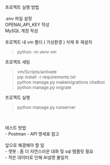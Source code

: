 프로젝트 실행 방법
<br><br>
.env 파일 설정<br>
OPENAI_API_KEY 작성<br>
MySQL 계정 작성<br>
<br>
프로젝트 내 vm 폴더 ( 가상환경 ) 삭제 후 재설치
> python -m venv vm

프로젝트 세팅
> vm/Scripts/activate<br>
> pip install -r requirements.txt<br>
> python manage.py makemigrations chatbot<br>
> python manage.py migrate<br>

프로젝트 실행
> python manage.py runserver
<br>
<br>
테스트 방법<br>
- Postman - API 명세표 참고<br>
<br>
앞으로 해결해야 할 일<br>
- 챗봇 : 좀 더 자연스러운 대화 및 sql 템플릿 필요<br>
- 적은 데이터로 인해 AI설명 불일치<br>
